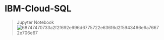 # IBM-Cloud-SQL
> Jupyter Notebook
![68747470733a2f2f692e696d6775722e636f6d2f5943466e6a76672e706e67](https://user-images.githubusercontent.com/76665270/135100238-b50f05a5-1b98-4abd-955f-566a4c72b8e5.png)
